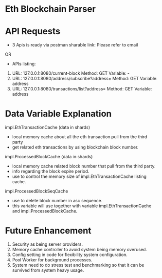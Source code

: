 # Eth Blockchain Parser

# API Requests
- 3 Apis is ready via postman sharable link:
Please refer to email 

OR

- APIs listing:
1. URL: 127.0.0.1:8080/current-block
   Method: GET 
   Variable: -
2. URL: 127.0.0.1:8080/address/subscribe?address=
   Method: GET 
   Variable: address
3. URL: 127.0.0.1:8080/transactions/list?address=
   Method: GET
   Variable: address

# Data Variable Explanation
impl.EthTransactionCache (data in shards)
- local memory cache about all the eth transaction pull from the third party
- get related eth transactions by using blockchain block number.

impl.ProcessedBlockCache (data in shards)
- local memory cache related block number that pull from the third party.
- info regarding the block expire period.
- use to control the memory size of impl.EthTransactionCache listing cache.

impl.ProcessedBlockSeqCache
- use to delete block number in asc sequence.
- this variable will use together with variable impl.EthTransactionCache and impl.ProcessedBlockCache.

# Future Enhancement
1. Security as being server providers.
2. Memory cache controller to avoid system being memory overused. 
3. Config setting in code for flexibility system configuration.
4. Pool Worker for background processes.
5. System need to do stress test and benchmarking so that it can be survived from system heavy usage.
